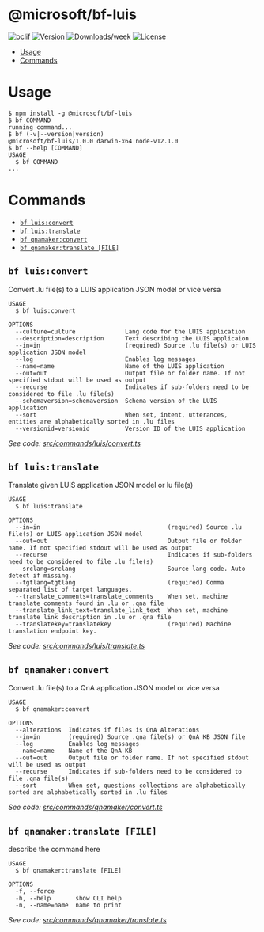 @microsoft/bf-luis
==================



[![oclif](https://img.shields.io/badge/cli-oclif-brightgreen.svg)](https://oclif.io)
[![Version](https://img.shields.io/npm/v/@microsoft/bf-luis.svg)](https://npmjs.org/package/@microsoft/bf-luis)
[![Downloads/week](https://img.shields.io/npm/dw/@microsoft/bf-luis.svg)](https://npmjs.org/package/@microsoft/bf-luis)
[![License](https://img.shields.io/npm/l/@microsoft/bf-luis.svg)](https://github.com/microsoft/botframework-cli/blob/master/package.json)

<!-- toc -->
* [Usage](#usage)
* [Commands](#commands)
<!-- tocstop -->
# Usage
<!-- usage -->
```sh-session
$ npm install -g @microsoft/bf-luis
$ bf COMMAND
running command...
$ bf (-v|--version|version)
@microsoft/bf-luis/1.0.0 darwin-x64 node-v12.1.0
$ bf --help [COMMAND]
USAGE
  $ bf COMMAND
...
```
<!-- usagestop -->
# Commands
<!-- commands -->
* [`bf luis:convert`](#bf-luisconvert)
* [`bf luis:translate`](#bf-luistranslate)
* [`bf qnamaker:convert`](#bf-qnamakerconvert)
* [`bf qnamaker:translate [FILE]`](#bf-qnamakertranslate-file)

## `bf luis:convert`

Convert .lu file(s) to a LUIS application JSON model or vice versa

```
USAGE
  $ bf luis:convert

OPTIONS
  --culture=culture              Lang code for the LUIS application
  --description=description      Text describing the LUIS applicaion
  --in=in                        (required) Source .lu file(s) or LUIS application JSON model
  --log                          Enables log messages
  --name=name                    Name of the LUIS application
  --out=out                      Output file or folder name. If not specified stdout will be used as output
  --recurse                      Indicates if sub-folders need to be considered to file .lu file(s)
  --schemaversion=schemaversion  Schema version of the LUIS application
  --sort                         When set, intent, utterances, entities are alphabetically sorted in .lu files
  --versionid=versionid          Version ID of the LUIS application
```

_See code: [src/commands/luis/convert.ts](https://github.com/microsoft/botframework-cli/blob/v1.0.0/src/commands/luis/convert.ts)_

## `bf luis:translate`

Translate given LUIS application JSON model or lu file(s)

```
USAGE
  $ bf luis:translate

OPTIONS
  --in=in                                    (required) Source .lu file(s) or LUIS application JSON model
  --out=out                                  Output file or folder name. If not specified stdout will be used as output
  --recurse                                  Indicates if sub-folders need to be considered to file .lu file(s)
  --srclang=srclang                          Source lang code. Auto detect if missing.
  --tgtlang=tgtlang                          (required) Comma separated list of target languages.
  --translate_comments=translate_comments    When set, machine translate comments found in .lu or .qna file
  --translate_link_text=translate_link_text  When set, machine translate link description in .lu or .qna file
  --translatekey=translatekey                (required) Machine translation endpoint key.
```

_See code: [src/commands/luis/translate.ts](https://github.com/microsoft/botframework-cli/blob/v1.0.0/src/commands/luis/translate.ts)_

## `bf qnamaker:convert`

Convert .lu file(s) to a QnA application JSON model or vice versa

```
USAGE
  $ bf qnamaker:convert

OPTIONS
  --alterations  Indicates if files is QnA Alterations
  --in=in        (required) Source .qna file(s) or QnA KB JSON file
  --log          Enables log messages
  --name=name    Name of the QnA KB
  --out=out      Output file or folder name. If not specified stdout will be used as output
  --recurse      Indicates if sub-folders need to be considered to file .qna file(s)
  --sort         When set, questions collections are alphabetically sorted are alphabetically sorted in .lu files
```

_See code: [src/commands/qnamaker/convert.ts](https://github.com/microsoft/botframework-cli/blob/v1.0.0/src/commands/qnamaker/convert.ts)_

## `bf qnamaker:translate [FILE]`

describe the command here

```
USAGE
  $ bf qnamaker:translate [FILE]

OPTIONS
  -f, --force
  -h, --help       show CLI help
  -n, --name=name  name to print
```

_See code: [src/commands/qnamaker/translate.ts](https://github.com/microsoft/botframework-cli/blob/v1.0.0/src/commands/qnamaker/translate.ts)_
<!-- commandsstop -->
